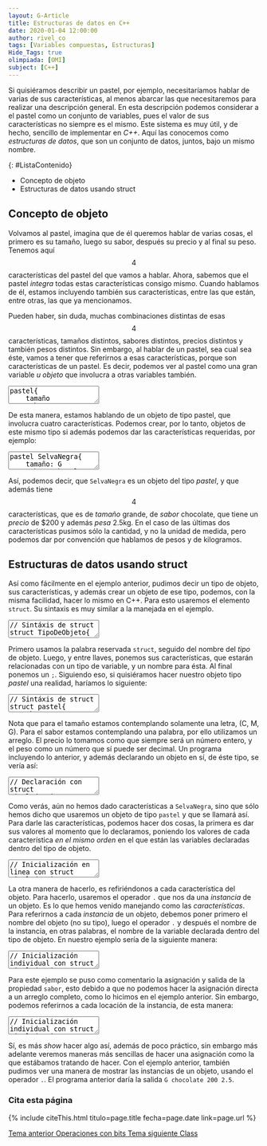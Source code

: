 ```yaml
---
layout: G-Article
title: Estructuras de datos en C++
date: 2020-01-04 12:00:00
author: rivel_co
tags: [Variables compuestas, Estructuras]
Hide_Tags: true
olimpiada: [OMI]
subject: [C++]
---
```


Si quisiéramos describir un pastel, por ejemplo, necesitaríamos hablar de varias de sus características, al menos abarcar las que necesitaremos para realizar una descripción general. En esta descripción podemos considerar a el pastel como un conjunto de variables, pues el valor de sus características no siempre es el mismo. Este sistema es muy útil, y de hecho, sencillo de implementar en *C++*. Aquí las conocemos como *estructuras de datos*, que son un conjunto de datos, juntos, bajo un mismo nombre.

{: #ListaContenido}
- Concepto de objeto
- Estructuras de datos usando struct

## Concepto de objeto

Volvamos al pastel, imagina que de él queremos hablar de varias cosas, el primero es su tamaño, luego su sabor, después su precio y al final su peso. Tenemos aquí $$ 4 $$ características del pastel del que vamos a hablar. Ahora, sabemos que el pastel *integra* todas estas características consigo mismo. Cuando hablamos de él, estamos incluyendo también sus características, entre las que están, entre otras, las que ya mencionamos.

Pueden haber, sin duda, muchas combinaciones distintas de esas $$ 4 $$ características, tamaños distintos, sabores distintos, precios distintos y también pesos distintos. Sin embargo, al hablar de un pastel, sea cual sea éste, vamos a tener que referirnos a esas características, porque son características de un pastel. Es decir, podemos ver al pastel como una gran variable *u objeto* que involucra a otras variables también.

<textarea class="output">
pastel{
    tamaño
    sabor
    precio
    peso
}</textarea>

De esta manera, estamos hablando de un objeto de tipo pastel, que involucra cuatro características. Podemos crear, por lo tanto, objetos de este mismo tipo si además podemos dar las características requeridas, por ejemplo:

<textarea class="output">
pastel SelvaNegra{
    tamaño: G
    sabor: chocolate
    precio: 200
    peso: 2.5
}</textarea>

Así, podemos decir, que `SelvaNegra` es un objeto del tipo *pastel*, y que además tiene $$ 4 $$ características, que es de *tamaño* grande, de *sabor* chocolate, que tiene un *precio* de $200 y además *pesa* 2.5kg. En el caso de las últimas dos características pusimos sólo la cantidad, y no la unidad de medida, pero podemos dar por convención que hablamos de pesos y de kilogramos.

## Estructuras de datos usando struct

Así como fácilmente en el ejemplo anterior, pudimos decir un tipo de objeto, sus características, y además crear un objeto de ese tipo, podemos, con la misma facilidad, hacer lo mismo en C++. Para esto usaremos el elemento `struct`. Su sintaxis es muy similar a la manejada en el ejemplo.

<textarea class="cpp">
// Sintáxis de struct
struct TipoDeObjeto{
    // Características
    int algo;
};</textarea>

Primero usamos la palabra reservada `struct`, seguido del nombre del *tipo* de objeto. Luego, y entre llaves, ponemos sus características, que estarán relacionadas con un tipo de variable, y un nombre para ésta. Al final ponemos un `;`. Siguiendo eso, si quisiéramos hacer nuestro objeto tipo *pastel* una realidad, haríamos lo siguiente:

<textarea class="cpp">
// Sintáxis de struct
struct pastel{
	char tamano;
	char sabor[20];
	int precio;
	float peso;
};</textarea>

Nota que para el tamaño estamos contemplando solamente una letra, (C, M, G). Para el sabor estamos contemplando una palabra, por ello utilizamos un arreglo. El precio lo tomamos como que siempre será un número entero, y el peso como un número que sí puede ser decimal. Un programa incluyendo lo anterior, y además declarando un objeto en sí, de éste tipo, se vería así:

<textarea class="cpp">
// Declaración con struct
#include &lt;iostream&gt;
using namespace std;

int main(){
    struct pastel{
        char tamano;
        char sabor[20];
        int precio;
        float peso;
    };
    
    pastel SelvaNegra;

    return 0;
}</textarea>

Como verás, aún no hemos dado características a `SelvaNegra`, sino que sólo hemos dicho que usaremos un objeto de tipo `pastel` y que se llamará así. Para darle las características, podemos hacer dos cosas, la primera es dar sus valores al momento que lo declaramos, poniendo los valores de cada característica *en el mismo orden* en el que están las variables declaradas dentro del tipo de objeto.

<textarea class="cpp">
// Inicialización en linea con struct
#include &lt;iostream&gt;
using namespace std;

int main(){
    struct pastel{
        char tamano;
        char sabor[20];
        int precio;
        float peso;
    };

    pastel SelvaNegra = {'G', "chocolate", 200, 2.5};

    return 0;
}</textarea>

La otra manera de hacerlo, es refiriéndonos a cada característica del objeto. Para hacerlo, usaremos el operador `.` que nos da una *instancia* de un objeto. Es lo que hemos venido manejando como las *características*. Para referirnos a cada *instancia* de un objeto, debemos poner primero el nombre del objeto (no su tipo), luego el operador `.` y después el nombre de la instancia, en otras palabras, el nombre de la variable declarada dentro del tipo de objeto. En nuestro ejemplo sería de la siguiente manera:

<textarea class="cpp">
// Inicialización individual con struct
#include &lt;iostream&gt;
using namespace std;

int main(){
    struct pastel{
        char tamano;
        char sabor[20];
        int precio;
        float peso;
    };

    pastel SelvaNegra;

    SelvaNegra.tamano = 'G';
    //SelvaNegra.sabor = "chocolate";
    SelvaNegra.precio = 200;
    SelvaNegra.peso = 2.5;

    cout << SelvaNegra.tamano << " ";
    //cout << SelvaNegra.sabor << " ";
    cout << SelvaNegra.precio << " ";
    cout << SelvaNegra.peso;

    return 0;
}</textarea>

Para este ejemplo se puso como comentario la asignación y salida de la propiedad `sabor`, esto debido a que no podemos hacer la asignación directa a un arreglo completo, como lo hicimos en el ejemplo anterior. Sin embargo, podemos referirnos a cada locación de la instancia, de esta manera:

<textarea class="cpp">
// Inicialización individual con struct
#include &lt;iostream&gt;
using namespace std;

int main(){
    struct pastel{
        char tamano;
        char sabor[20];
        int precio;
        float peso;
    };

    pastel SelvaNegra;

    SelvaNegra.tamano = 'G';
    //SelvaNegra.sabor = "chocolate";
    SelvaNegra.sabor[0] = 'c';
    SelvaNegra.sabor[1] = 'h';
    SelvaNegra.sabor[2] = 'o';
    SelvaNegra.sabor[3] = 'c';
    SelvaNegra.sabor[4] = 'o';
    SelvaNegra.sabor[5] = 'l';
    SelvaNegra.sabor[6] = 'a';
    SelvaNegra.sabor[7] = 't';
    SelvaNegra.sabor[8] = 'e';
    SelvaNegra.precio = 200;
    SelvaNegra.peso = 2.5;

    cout << SelvaNegra.tamano << " ";
    cout << SelvaNegra.sabor << " ";
    cout << SelvaNegra.precio << " ";
    cout << SelvaNegra.peso;

    return 0;
}</textarea>

Sí, es más *show* hacer algo así, además de poco práctico, sin embargo más adelante veremos maneras más sencillas de hacer una asignación como la que estábamos tratando de hacer. Con el ejemplo anterior, también pudimos ver una manera de mostrar las instancias de un objeto, usando el operador `.`. El programa anterior daría la salida `G chocolate 200 2.5`.

### Cita esta página

{% include citeThis.html titulo=page.title fecha=page.date link=page.url %}

<div class="Nav">
    <a id="navLeft" href="{{ site.baseurl }}/C++/Estructuras/Operaciones-con-bits/" title="Operaciones con bits &vert; #iP Code">
        Tema anterior
        <span>Operaciones con bits</span>
    </a>
    <a id="navRight" href="{{ site.baseurl }}/C++/Estructuras/Creacion-de-tipos/Class/" title="Class &vert; #iP Code">
        Tema siguiente
        <span>Class</span>
    </a>
</div>